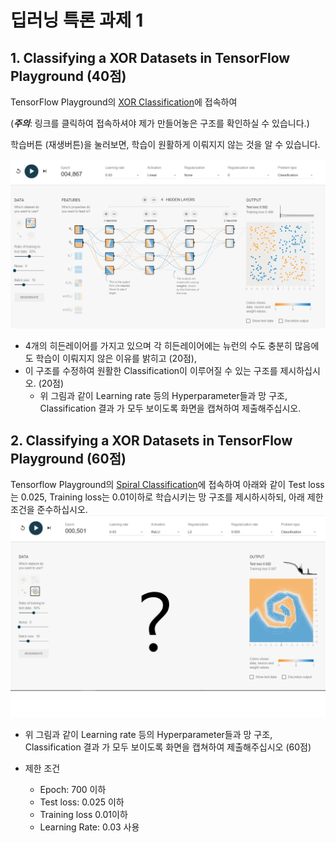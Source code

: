 # 딥러닝 특론 과제 1

## 1. Classifying a XOR Datasets in TensorFlow Playground (40점)

TensorFlow Playground의 [XOR Classification](https://playground.tensorflow.org/#activation=linear&batchSize=10&dataset=xor&regDataset=reg-plane&learningRate=0.03&regularizationRate=0&noise=0&networkShape=4,4,4,2&seed=0.86458&showTestData=false&discretize=false&percTrainData=50&x=true&y=true&xTimesY=false&xSquared=false&ySquared=false&cosX=false&sinX=false&cosY=false&sinY=false&collectStats=false&problem=classification&initZero=false&hideText=false)에 접속하여

(***주의***: 링크를 클릭하여 접속하셔야 제가 만들어놓은 구조를 확인하실 수 있습니다.)

학습버튼 (재생버튼)을 눌러보면, 학습이 원활하게 이뤄지지 않는 것을 알 수 있습니다.

![fig1](imgs/hw1_fig1.png)

- 4개의 히든레이어를 가지고 있으며 각 히든레이어에는 뉴런의 수도 충분히 많음에도 학습이 이뤄지지 않은 이유를 밝히고 (20점),
- 이 구조를 수정하여 원활한 Classification이 이루어질 수 있는 구조를 제시하십시오. (20점)
  - 위 그림과 같이 Learning rate 등의 Hyperparameter들과 망 구조, Classification 결과 가 모두 보이도록 화면을 캡쳐하여 제출해주십시오.

## 2. Classifying a XOR Datasets in TensorFlow Playground (60점)

Tensorflow Playground의 [Spiral Classification](https://playground.tensorflow.org/#activation=tanh&batchSize=10&dataset=spiral&regDataset=reg-plane&learningRate=0.03&regularizationRate=0&noise=0&networkShape=4,2&seed=0.82204&showTestData=false&discretize=false&percTrainData=50&x=true&y=true&xTimesY=false&xSquared=false&ySquared=false&cosX=false&sinX=false&cosY=false&sinY=false&collectStats=false&problem=classification&initZero=false&hideText=false)에 접속하여 아래와 같이 Test loss는 0.025, Training loss는 0.01이하로 학습시키는 망 구조를 제시하시하되, 아래 제한 조건을 준수하십시오.
![fig2](imgs/hw1_fig2.png)

- 위 그림과 같이 Learning rate 등의 Hyperparameter들과 망 구조, Classification 결과 가 모두 보이도록 화면을 캡쳐하여 제출해주십시오 (60점)
 
- 제한 조건
  - Epoch: 700 이하
  - Test loss: 0.025 이하
  - Training loss 0.01이하
  - Learning Rate: 0.03 사용
